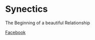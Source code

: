 Synectics
=========
The Beginning of a beautiful Relationship

<a href="http://facebook.com/">Facebook</a>
